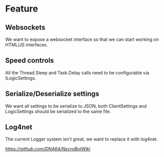 # Feature

## Websockets

We want to expose a websocket interface so that we can start working on HTML/JS interfaces.

## Speed controls

All the Thread.Sleep and Task.Delay calls need to be configurable via ILogicSettings.

## Serialize/Deserialize settings

We want all settings to be serialize to JSON, both ClientSettings and LogicSettings should be serialized to the same file.

## Log4net

The current Logger system isn't great, we want to replace it with log4net.

_https://github.com/DNA64/NecroBotWiki_
